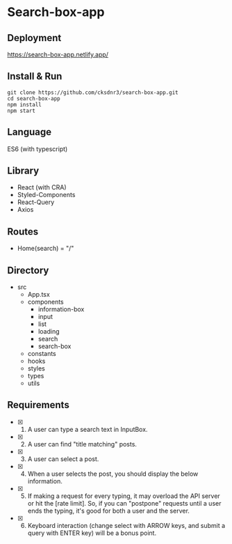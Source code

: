 # Search-box-app

## Deployment

https://search-box-app.netlify.app/

## Install & Run

```shell
git clone https://github.com/cksdnr3/search-box-app.git
cd search-box-app
npm install
npm start
```

## Language

ES6 (with typescript)

## Library

- React (with CRA)
- Styled-Components
- React-Query
- Axios

## Routes

- Home(search) = "/"

## Directory

- src
  - App.tsx
  - components
    - information-box
    - input
    - list
    - loading
    - search
    - search-box
  - constants
  - hooks
  - styles
  - types
  - utils

## Requirements

- [x] 1. A user can type a search text in InputBox.

- [x] 2. A user can find "title matching" posts.
- [x] 3. A user can select a post.
- [x] 4. When a user selects the post, you should display the below information.
- [x] 5. If making a request for every typing, it may overload the API server or hit the [rate limit]. So, if you can "postpone" requests until a user ends the typing, it's good for both a user and the server.
- [x] 6. Keyboard interaction (change select with ARROW keys, and submit a query with ENTER key) will be a bonus point.
